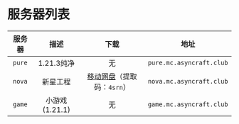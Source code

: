 ---
---

# 服务器列表

|  服务器   |         描述         |                                  下载                                  | 地址                        |
| :-------: | :------------------: | :--------------------------------------------------------------------: | --------------------------- |
|  `pure`   |      1.21.3纯净      |                                   无                                   | `pure.mc.asyncraft.club`    |
|  `nova`   |       新星工程       | [移动网盘](https://caiyun.139.com/m/i?2i3pdJ0QPJWmq)（提取码：`4srn`） | `nova.mc.asyncraft.club`    |
|  `game`   |      小游戏(1.21.1)      |                                   无                                   | `game.mc.asyncraft.club`    |